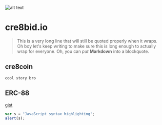 ![alt text](https://s3.amazonaws.com/bidio8/marketing+images/bidio_logo_color.png "cre8bid.io")

# cre8bid.io

> This is a very long line that will still be quoted properly when it wraps. Oh boy let's keep writing to make sure this is long enough to actually wrap for everyone. Oh, you can *put* **Markdown** into a blockquote. 

## cre8coin

```
cool story bro
```

## ERC-88
[gist](https://www.google.com)

```javascript
var s = "JavaScript syntax highlighting";
alert(s);
```



